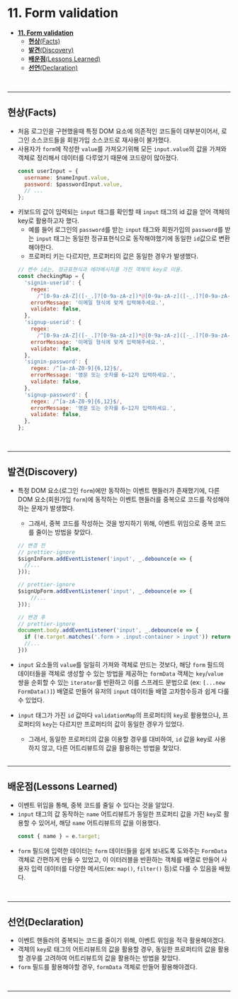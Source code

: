# **11. Form validation**

- [**11. Form validation**](#11-form-validation)
  - [**현상**(Facts)](#현상facts)
  - [**발견**(Discovery)](#발견discovery)
  - [**배운점**(Lessons Learned)](#배운점lessons-learned)
  - [**선언**(Declaration)](#선언declaration)

<br>

---

## **현상**(Facts)

- 처음 로그인을 구현했을때 특정 DOM 요소에 의존적인 코드들이 대부분이어서, 로그인 소스코드들을 회원가입 소스코드로 재사용이 불가했다.
- 사용자가 `form`에 작성한 `value`를 가져오기위해 모든 `input.value`의 값을 가져와 객체로 정리해서 데이터를 다루었기 때문에 코드량이 많아졌다.
  ```javascript
  const userInput = {
    username: $nameInput.value,
    password: $passwordInput.value,
    // ...
  };
  ```
- 키보드의 값이 입력되는 `input` 태그를 확인할 때 `input` 태그의 id 값을 얻어 객체의 key로 활용하고자 했다.
  - 예를 들어 로그인의 `password`를 받는 `input` 태그와 회원가입의 `password`를 받는 `input` 태그는 동일한 정규표현식으로 동작해야했기에 동일한 `id`값으로 변환해야한다.
  - 프로퍼티 키는 다르지만, 프로퍼티의 값은 동일한 경우가 발생했다.
  ```javascript
  // 변수 id는, 정규표현식과 에러메시지를 가진 객체의 key로 이용.
  const checkingMap = {
    'signin-userid': {
      regex:
        /^[0-9a-zA-Z]([-_.]?[0-9a-zA-z])*@[0-9a-zA-z]([-_.]?[0-9a-zA-z])*\.[a-zA-Z]{2,3}$/,
      errorMessage: '이메일 형식에 맞게 입력해주세요.',
      validate: false,
    },
    'signup-userid': {
      regex:
        /^[0-9a-zA-Z]([-_.]?[0-9a-zA-z])*@[0-9a-zA-z]([-_.]?[0-9a-zA-z])*\.[a-zA-Z]{2,3}$/,
      errorMessage: '이메일 형식에 맞게 입력해주세요.',
      validate: false,
    },
    'signin-password': {
      regex: /^[a-zA-Z0-9]{6,12}$/,
      errorMessage: '영문 또는 숫자를 6~12자 입력하세요.',
      validate: false,
    },
    'signup-password': {
      regex: /^[a-zA-Z0-9]{6,12}$/,
      errorMessage: '영문 또는 숫자를 6~12자 입력하세요.',
      validate: false,
    },
  };
  ```

<br>

---

## **발견**(Discovery)

- 특정 DOM 요소(로그인 `form`)에만 동작하는 이벤트 핸들러가 존재했기에, 다른 DOM 요소(회원가입 `form`)에 동작하는 이벤트 핸들러를 중복으로 코드를 작성해야하는 문제가 발생했다.

  - 그래서, 중복 코드를 작성하는 것을 방지하기 위해, 이벤트 위임으로 중복 코드를 줄이는 방법을 찾았다.

  ```javascript
  // 변경 전
  // prettier-ignore
  $signInForm.addEventListener('input', _.debounce(e => {
    //...
  }));

  // prettier-ignore
  $signUpForm.addEventListener('input', _.debounce(e => {
      //...
  }));
  ```

  ```javascript
  // 변경 후
  // prettier-ignore
  document.body.addEventListener('input', _.debounce(e => {
    if (!e.target.matches('.form > .input-container > input')) return;
    //...
  }))
  ```

- `input` 요소들의 `value`를 일일히 가져와 객체로 만드는 것보다, 해당 `form` 필드의 데이터들을 객체로 생성할 수 있는 방법을 제공하는 `formData` 객체는 `key`/`value` 쌍을 순회할 수 있는 `iterator`를 반환하고 이를 스프레드 문법으로 (ex: `[...new FormData()]`) 배열로 만들어 유저의 `input` 데이터들 배열 고차함수등과 쉽게 다룰 수 있었다.
- `input` 태그가 가진 `id` 값마다 `validationMap`의 프로퍼티의 `key`로 활용했으나, 프로퍼티의 `key`는 다르지만 프로퍼티의 값이 동일한 경우가 있었다.

  - 그래서, 동일한 프로퍼티의 값을 이용할 경우를 대비하여, `id` 값을 key로 사용하지 않고, 다른 어트리뷰트의 값을 활용하는 방법을 찾았다.

  <br>

---

## **배운점**(Lessons Learned)

- 이벤트 위임을 통해, 중복 코드를 줄일 수 있다는 것을 알았다.
- `input` 태그의 값 동작하는 `name` 어트리뷰트가 동일한 프로퍼티 값을 가진 `key`로 활용할 수 있어서, 해당 `name` 어트리뷰트의 값을 이용했다.
  ```javascript
  const { name } = e.target;
  ```
- `form` 필드에 입력한 데이터는 `form` 데이터들을 쉽게 보내도록 도와주는 `FormData` 객체로 간편하게 만들 수 있었고, 이 이터러블을 반환하는 객체를 배열로 만들어 사용자 입력 데이터를 다양한 메서드(ex: `map()`, `filter()` 등)로 다룰 수 있음을 배웠다.

<br>

---

## **선언**(Declaration)

- 이벤트 핸들러의 중복되는 코드를 줄이기 위해, 이벤트 위임을 적극 활용해야겠다.
- 객체의 `key`로 태그의 어트리뷰트의 값을 활용할 경우, 동일한 프로퍼티의 값을 활용할 경우를 고려하여 어트리뷰트의 값을 활용하는 방법을 찾았다.
- `form` 필드를 활용해야할 경우, `formData` 객체로 만들어 활용해야겠다.

<br>

---
